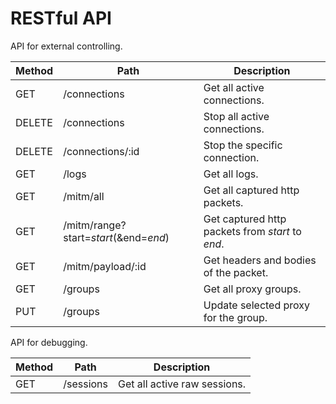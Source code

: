 # RESTful API

API for external controlling.

| Method | Path                                  | Description                                      |
|--------|---------------------------------------|--------------------------------------------------|
| GET    | /connections                          | Get all active connections.                      |
| DELETE | /connections                          | Stop all active connections.                     |
| DELETE | /connections/:id                      | Stop the specific connection.                    |
| GET    | /logs                                 | Get all logs.                                    |
| GET    | /mitm/all                             | Get all captured http packets.                   |
| GET    | /mitm/range?start=*start*(&end=*end*) | Get captured http packets from *start* to *end*. |
| GET    | /mitm/payload/:id                     | Get headers and bodies of the packet.            |
| GET    | /groups                               | Get all proxy groups.                            |
| PUT    | /groups                               | Update selected proxy for the group.             |

API for debugging.

| Method | Path      | Description                  |
|--------|-----------|------------------------------|
| GET    | /sessions | Get all active raw sessions. |